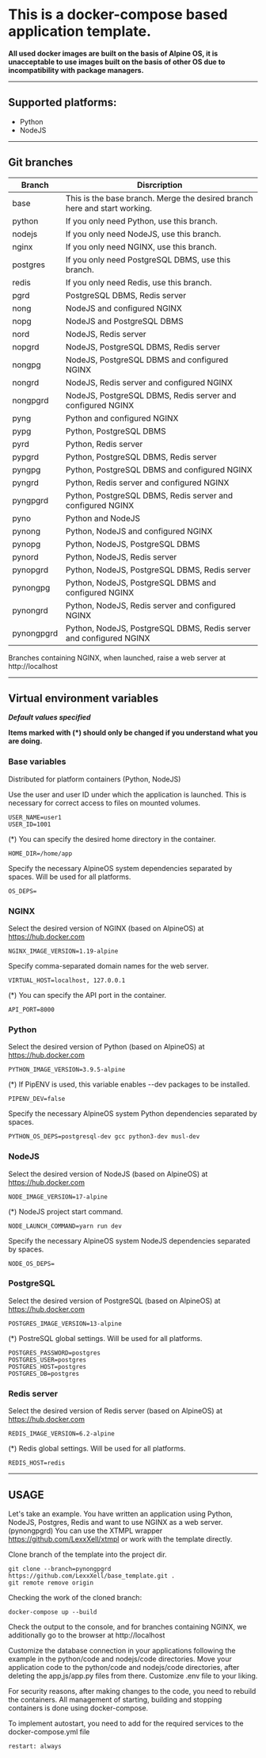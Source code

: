 # **This is a docker-compose based application template.**

**All used docker images are built on the basis of Alpine OS, it is unacceptable to use images built on the basis of other OS due to incompatibility with package managers.**

---

## **Supported platforms:**
* Python
* NodeJS
---
## **Git branches**
| Branch     | Disrcription                                                              |
|------------|---------------------------------------------------------------------------|
| base       | This is the base branch. Merge the desired branch here and start working. |
| python     | If you only need Python, use this branch.                                 |
| nodejs     | If you only need NodeJS, use this branch.                                 |
| nginx      | If you only need NGINX, use this branch.                                  |
| postgres   | If you only need PostgreSQL DBMS, use this branch.                        |
| redis      | If you only need Redis, use this branch.                                  |
| pgrd       | PostgreSQL DBMS, Redis server                                             |
| nong       | NodeJS and configured NGINX                                               |
| nopg       | NodeJS and PostgreSQL DBMS                                                |
| nord       | NodeJS, Redis server                                                      |
| nopgrd     | NodeJS, PostgreSQL DBMS, Redis server                                     |
| nongpg     | NodeJS, PostgreSQL DBMS and configured NGINX                              |
| nongrd     | NodeJS, Redis server and configured NGINX                                 |
| nongpgrd   | NodeJS, PostgreSQL DBMS, Redis server and configured NGINX                |
| pyng       | Python and configured NGINX                                               |
| pypg       | Python, PostgreSQL DBMS                                                   |
| pyrd       | Python, Redis server                                                      |
| pypgrd     | Python, PostgreSQL DBMS, Redis server                                     |
| pyngpg     | Python, PostgreSQL DBMS and configured NGINX                              |
| pyngrd     | Python, Redis server and configured NGINX                                 |
| pyngpgrd   | Python, PostgreSQL DBMS, Redis server and configured NGINX                |
| pyno       | Python and NodeJS                                                         |
| pynong     | Python, NodeJS and configured NGINX                                       |
| pynopg     | Python, NodeJS, PostgreSQL DBMS                                           |
| pynord     | Python, NodeJS, Redis server                                              |
| pynopgrd   | Python, NodeJS, PostgreSQL DBMS, Redis server                             |
| pynongpg   | Python, NodeJS, PostgreSQL DBMS and configured NGINX                      |
| pynongrd   | Python, NodeJS, Redis server and configured NGINX                         |
| pynongpgrd | Python, NodeJS, PostgreSQL DBMS, Redis server and configured NGINX        |

Branches containing NGINX, when launched, raise a web server at http://localhost

---
## **Virtual environment variables**
***Default values ​​specified***

**Items marked with (*) should only be changed if you understand what you are doing.**

### Base variables

Distributed for platform containers (Python, NodeJS)

Use the user and user ID under which the application is launched. This is necessary for correct access to files on mounted volumes.

    USER_NAME=user1
    USER_ID=1001

(*) You can specify the desired home directory in the container.

    HOME_DIR=/home/app

Specify the necessary AlpineOS system dependencies separated by spaces. Will be used for all platforms.

    OS_DEPS=

### NGINX

Select the desired version of NGINX (based on AlpineOS) at https://hub.docker.com

    NGINX_IMAGE_VERSION=1.19-alpine

Specify comma-separated domain names for the web server.

    VIRTUAL_HOST=localhost, 127.0.0.1

(*) You can specify the API port in the container.

    API_PORT=8000

### Python

Select the desired version of Python (based on AlpineOS) at https://hub.docker.com

    PYTHON_IMAGE_VERSION=3.9.5-alpine

(*) If PipENV is used, this variable enables --dev packages to be installed.

    PIPENV_DEV=false

Specify the necessary AlpineOS system Python dependencies separated by spaces.

    PYTHON_OS_DEPS=postgresql-dev gcc python3-dev musl-dev

### NodeJS

Select the desired version of NodeJS (based on AlpineOS) at https://hub.docker.com

    NODE_IMAGE_VERSION=17-alpine

(*) NodeJS project start command.

    NODE_LAUNCH_COMMAND=yarn run dev

Specify the necessary AlpineOS system NodeJS dependencies separated by spaces.

    NODE_OS_DEPS=

### PostgreSQL

Select the desired version of PostgreSQL (based on AlpineOS) at https://hub.docker.com

    POSTGRES_IMAGE_VERSION=13-alpine

(*) PostreSQL global settings. Will be used for all platforms.

    POSTGRES_PASSWORD=postgres
    POSTGRES_USER=postgres
    POSTGRES_HOST=postgres
    POSTGRES_DB=postgres

### Redis server

Select the desired version of Redis server (based on AlpineOS) at https://hub.docker.com

    REDIS_IMAGE_VERSION=6.2-alpine

(*) Redis global settings. Will be used for all platforms.

    REDIS_HOST=redis
---
## **USAGE**

Let's take an example.
You have written an application using Python, NodeJS, Postgres, Redis and want to use NGINX as a web server. (pynongpgrd)
You can use the XTMPL wrapper https://github.com/LexxXell/xtmpl or work with the template directly.

Clone branch of the template into the project dir.

    git clone --branch=pynongpgrd https://github.com/LexxXell/base_template.git .
    git remote remove origin

Checking the work of the cloned branch:

    docker-compose up --build

Check the  output to the console, and for branches containing NGINX, we additionally go to the browser at http://localhost

Customize the database connection in your applications following the example in the python/code and nodejs/code directories.
Move your application code to the python/code and nodejs/code directories, after deleting the app,js/app.py files from there.
Customize .env file to your liking.

For security reasons, after making changes to the code, you need to rebuild the containers.
All management of starting, building and stopping containers is done using docker-compose.

To implement autostart, you need to add for the required services to the docker-compose.yml file

    restart: always